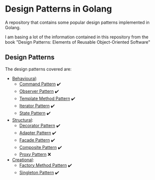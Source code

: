 # Design Patterns in Golang 

A repository that contains some popular design patterns implemented in Golang.

I am basing a lot of the information contained in this repository from the book
"Design Patterns: Elements of Reusable Object-Oriented Software"

## Design Patterns

The design patterns covered are:

* [Behavioural](behavioural/):
    * [Command Pattern](behavioural/command/) :heavy_check_mark:
    * [Observer Pattern](behavioural/observer/) :heavy_check_mark:
    * [Template Method Pattern](behavioural/templateMethod/) :heavy_check_mark:
    * [Iterator Pattern](behavioural/iterator/) :heavy_check_mark:
    * [State Pattern](behavioural/state/) :heavy_check_mark:
* [Structural](structural/):
    * [Decorator Pattern](structural/decorator/) :heavy_check_mark:
    * [Adapter Pattern](structural/adapter/) :heavy_check_mark:
    * [Facade Pattern](structural/facade/) :heavy_check_mark:
    * [Composite Pattern](structural/composite/) :heavy_check_mark:
    * [Proxy Pattern](structural/proxy/) :x:
* [Creational](creational/):
    * [Factory Method Pattern](creational/factoryMethod/) :heavy_check_mark:
    * [Singleton Pattern](creational/singleton/) :heavy_check_mark:

